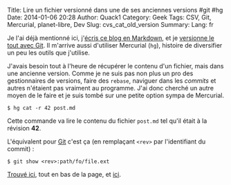 Title: Lire un fichier versionné dans une de ses anciennes versions #git #hg
Date: 2014-01-06 20:28
Author: Quack1
Category: Geek
Tags: CSV, Git, Mercurial, planet-libre, Dev
Slug: cvs_cat_old_version
Summary: 
Lang: fr

Je l'ai déjà mentionné ici, j'[écris ce blog en Markdown](/tag/markdown.html), et je [versionne le tout avec Git]({filename}/git_hooks_pelican.md). Il m'arrive aussi d'utiliser Mercurial (`hg`), histoire de diversifier un peu les outils que j'utilise.

J'avais besoin tout à l'heure de récupérer le contenu d'un fichier, mais dans une ancienne version. Comme je ne suis pas non plus un pro des gestionnaires de versions, faire des `rebase`, naviguer dans les _commits_ et autres n'étaient pas vraiment au programme. J'ai donc cherché un autre moyen de le faire et je suis tombé sur une petite option sympa de Mercurial. 

	$ hg cat -r 42 post.md

Cette commande va lire le contenu du fichier `post.md` tel qu'il était à la révision **42**.

L'équivalent pour [Git](/tag/git.html) c'est ça (en remplaçant `<rev>` par l'identifiant du commit) :

	$ git show <rev>:path/fo/file.ext

[^1]: De même, Mercurial possède `hg addremove` pour ajouter au prochain commit tous les nouveaux fichiers et ceux modifiés et supprimer les fichiers qui n'existent plus. Je n'ai pas trouvé de façon simple de le faire en une commande avec git.

[Trouvé ici](http://blog.pilotsystems.net/2009/05/tutorial-francais-mercurial-hg "Un tutorial en français sur l'utilisation de Mercurial"), tout en bas de la page, et [ici](http://stackoverflow.com/questions/2071288/equivalent-in-git-of-hg-cat-or-svn-cat).
